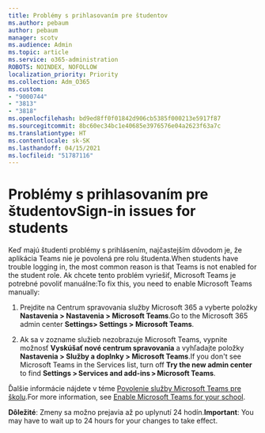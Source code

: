 ```yaml
---
title: Problémy s prihlasovaním pre študentov
ms.author: pebaum
author: pebaum
manager: scotv
ms.audience: Admin
ms.topic: article
ms.service: o365-administration
ROBOTS: NOINDEX, NOFOLLOW
localization_priority: Priority
ms.collection: Adm_O365
ms.custom:
- "9000744"
- "3813"
- "3818"
ms.openlocfilehash: bd9ed8ff0f01842d906cb5385f000213e5917f87
ms.sourcegitcommit: 8bc60ec34bc1e40685e3976576e04a2623f63a7c
ms.translationtype: HT
ms.contentlocale: sk-SK
ms.lasthandoff: 04/15/2021
ms.locfileid: "51787116"
---
```

# <a name="sign-in-issues-for-students"></a><span data-ttu-id="c09e7-102">Problémy s prihlasovaním pre študentov</span><span class="sxs-lookup"><span data-stu-id="c09e7-102">Sign-in issues for students</span></span>

<span data-ttu-id="c09e7-103">Keď majú študenti problémy s prihlásením, najčastejším dôvodom je, že aplikácia Teams nie je povolená pre rolu študenta.</span><span class="sxs-lookup"><span data-stu-id="c09e7-103">When students have trouble logging in, the most common reason is that Teams is not enabled for the student role.</span></span> <span data-ttu-id="c09e7-104">Ak chcete tento problém vyriešiť, Microsoft Teams je potrebné povoliť manuálne:</span><span class="sxs-lookup"><span data-stu-id="c09e7-104">To fix this, you need to enable Microsoft Teams manually:</span></span>

1. <span data-ttu-id="c09e7-105">Prejdite na Centrum spravovania služby Microsoft 365 a vyberte položky **Nastavenia > Nastavenia > Microsoft Teams**.</span><span class="sxs-lookup"><span data-stu-id="c09e7-105">Go to the Microsoft 365 admin center **Settings> Settings > Microsoft Teams**.</span></span> 

2. <span data-ttu-id="c09e7-106">Ak sa v zozname služieb nezobrazuje Microsoft Teams, vypnite možnosť **Vyskúšať nové centrum spravovania** a vyhľadajte položky **Nastavenia > Služby a doplnky > Microsoft Teams**.</span><span class="sxs-lookup"><span data-stu-id="c09e7-106">If you don't see Microsoft Teams in the Services list, turn off **Try the new admin center** to find **Settings > Services and add-ins > Microsoft Teams**.</span></span> 

<span data-ttu-id="c09e7-107">Ďalšie informácie nájdete v téme [Povolenie služby Microsoft Teams pre školu](https://docs.microsoft.com/microsoft-365/education/intune-edu-trial/enable-microsoft-teams#enable-microsoft-teams-for-your-school-1).</span><span class="sxs-lookup"><span data-stu-id="c09e7-107">For more information, see [Enable Microsoft Teams for your school](https://docs.microsoft.com/microsoft-365/education/intune-edu-trial/enable-microsoft-teams#enable-microsoft-teams-for-your-school-1).</span></span> 

<span data-ttu-id="c09e7-108">**Dôležité**: Zmeny sa možno prejavia až po uplynutí 24 hodín.</span><span class="sxs-lookup"><span data-stu-id="c09e7-108">**Important**: You may have to wait up to 24 hours for your changes to take effect.</span></span>

 
